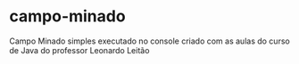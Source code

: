 # campo-minado
 Campo Minado simples executado no console criado com as aulas do curso de Java do professor Leonardo Leitão
